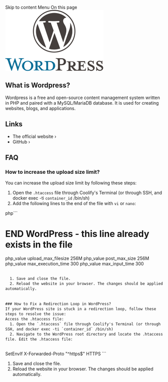 Skip to content
Menu
On this page
![Wordpress](https://raw.githubusercontent.com/logo/wordpress/caefc9aa315eafcf8687804564a11a9c5a77a561/images/logo.svg)
## What is Wordpress? ​
Wordpress is a free and open-source content management system written in PHP and paired with a MySQL/MariaDB database. It is used for creating websites, blogs, and applications.
## Links ​
  * The official website ›
  * GitHub ›


## FAQ ​
### How to increase the upload size limit? ​
You can increase the upload size limit by following these steps:
  1. Open the `.htaccess` file through Coolify's Terminal (or through SSH, and docker exec -ti `container_id` /bin/sh)
  2. Add the following lines to the end of the file with `vi` or `nano`:


php```
# END WordPress - this line already exists in the file
php_value upload_max_filesize 256M
php_value post_max_size 256M
php_value max_execution_time 300
php_value max_input_time 300
```

  1. Save and close the file.
  2. Reload the website in your browser. The changes should be applied automatically.


### How to Fix a Redirection Loop in WordPress? ​
If your WordPress site is stuck in a redirection loop, follow these steps to resolve the issue:
Access the .htaccess file:
  1. Open the `.htaccess` file through Coolify's Terminal (or through SSH, and docker exec -ti `container_id` /bin/sh)
  2. Navigate to the WordPress root directory and locate the .htaccess file. Edit the .htaccess file:


```
<IfModule mod_setenvif.c>
 SetEnvIf X-Forwarded-Proto "^https$" HTTPS
</IfModule>
```

  1. Save and close the file.
  2. Reload the website in your browser. The changes should be applied automatically.


